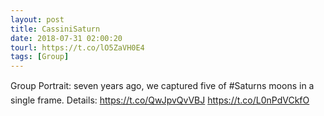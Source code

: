 ```yaml
---
layout: post
title: CassiniSaturn
date: 2018-07-31 02:00:20
tourl: https://t.co/lO5ZaVH0E4
tags: [Group]
---
```

Group Portrait: seven years ago, we captured five of #Saturns moons in a single frame. Details: https://t.co/QwJpvQvVBJ https://t.co/L0nPdVCkfO